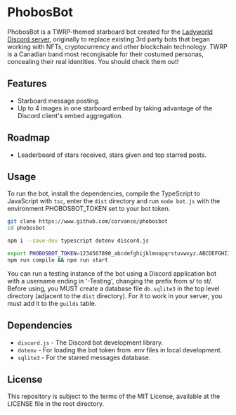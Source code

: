 # PhobosBot

PhobosBot is a TWRP-themed starboard bot created for the [Ladyworld Discord server](https://discord.gg/NZGZJ2C), originally to replace existing 3rd party bots that began working with NFTs, cryptocurrency and other blockchain technology. TWRP is a Canadian band most recongisable for their costumed personas, concealing their real identities. You should check them out!

## Features

- Starboard message posting.
- Up to 4 images in one starboard embed by taking advantage of the Discord client's embed aggregation.

## Roadmap

- Leaderboard of stars received, stars given and top starred posts.

## Usage

To run the bot, install the dependencies, compile the TypeScript to JavaScript with `tsc`, enter the `dist` directory and run `node bot.js` with the environment PHOBOSBOT_TOKEN set to your bot token.

```bash
git clone https://www.github.com/corvance/phobosbot
cd phobosbot

npm i --save-dev typescript dotenv discord.js

export PHOBOSBOT_TOKEN=1234567890_abcdefghijklmnopqrstuvwxyz.ABCDEFGHIJKLMNOPQRSTUVWXYZ_12345
npm run compile && npm run start
```

You can run a testing instance of the bot using a Discord application bot with a username ending in '-Testing', changing the prefix from s/ to st/.
Before using, you MUST create a database file `db.sqlite3` in the top level directory (adjacent to the `dist` directory). For it to work in your server,
you must add it to the `guilds` table.

## Dependencies

- `discord.js` - The Discord bot development library.
- `dotenv` - For loading the bot token from .env files in local development.
- `sqlite3` - For the starred messages database.

## License

This repository is subject to the terms of the MIT License, available at the LICENSE file in the root directory.
